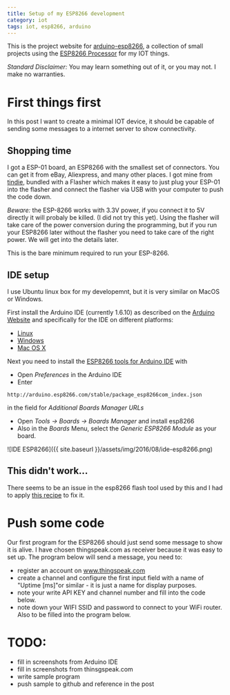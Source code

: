 ```yaml
---
title: Setup of my ESP8266 development
category: iot
tags: iot, esp8266, arduino
---
```


This is the project website for
[arduino-esp8266](https://github.com/abarbanell/arduino-esp8266),
a collection of small projects using the [ESP8266
Processor](http://www.esp8266.com/) for my IOT things.

*Standard Disclaimer:* You may learn something out of it, or you
may not. I make no warranties.

# First things first

In this post I want to create a minimal IOT device, it should be
capable of sending some messages to a internet server to show
connectivity.

## Shopping time

I got a ESP-01 board, an ESP8266 with the smallest set of connectors.
You can get it from eBay, Aliexpress, and many other places.
I got mine from
[tindie](https://www.tindie.com/products/AprilBrother/esp8266-flasher-rev2/),
bundled with a Flasher which makes it
easy to just plug your ESP-01 into the flasher and connect the
flasher via USB with your computer to push the code down.

*Beware:* the ESP-8266 works with 3.3V power, if you connect it to
5V directly it will probaly be killed. (I did not try this yet).
Using the flasher will take care of the power conversion during the
programming, but if you run your ESP8266 later without the flasher you need to take
care of the right power. We will get into the details later.

This is the bare minimum required to run your ESP-8266.

## IDE setup

I use  Ubuntu linux box for my developemnt, but it is very similar on MacOS or Windows.

First install the Arduino IDE (currently 1.6.10) as described on the [Arduino
Website](https://www.arduino.cc/en/Guide/HomePage) and specifically
for the IDE on different platforms:

- [Linux](https://www.arduino.cc/en/Guide/Linux)
- [Windows](https://www.arduino.cc/en/Guide/Windows)
- [Mac OS X](https://www.arduino.cc/en/Guide/MacOSX)

Next you need to install the [ESP8266 tools for Arduino IDE](https://github.com/esp8266/Arduino) with 

- Open *Preferences* in the Arduino IDE
- Enter 
```
http://arduino.esp8266.com/stable/package_esp8266com_index.json
```
in the field for *Additional Boards Manager URLs*
- Open *Tools -> Boards -> Boards Manager* and install esp8266 
- Also in the *Boards* Menu, select the *Generic ESP8266 Module* as your board.

![IDE ESP8266]({{ site.baseurl }}/assets/img/2016/08/ide-esp8266.png)

## This didn't work...

There seems to be an issue in the esp8266 flash tool used by this and
I had to apply
[this recipe](http://arduino.stackexchange.com/questions/20219/upload-with-esptool-fails-with-espcomm-send-command-cant-receive-slip-payload) to fix it.

# Push some code

Our first program for the ESP8266 should just send some message to
show it is alive. I have chosen thingspeak.com as receiver because
it was easy to set up. The program below will send a message, you
need to:

- register an account on www.thingspeak.com
- create a channel and configure the first input field with a name
of "Uptime [ms]"or similar - it is just a name for display purposes.
- note your write API KEY and channel number and fill into the code below.
- note down your WIFI SSID and password to connect to your WiFi
router. Also to be filled into the program below.


# TODO: 

- fill in screenshots from Arduino IDE
- fill in screenshots from thinsgspeak.com
- write sample program
- push sample to github and reference in the post
